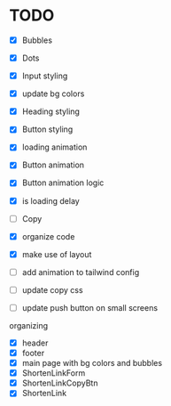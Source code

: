 # TODO

- [x] Bubbles
- [x] Dots
- [x] Input styling
- [x] update bg colors
- [x] Heading styling
- [x] Button styling

- [x] loading animation
- [x] Button animation
- [x] Button animation logic
- [x] is loading delay
- [ ] Copy

- [x] organize code
- [x] make use of layout
- [ ] add animation to tailwind config
- [ ] update copy css
- [ ] update push button on small screens


organizing
- [x] header
- [x] footer
- [x] main page with bg colors and bubbles
- [x] ShortenLinkForm
- [x] ShortenLinkCopyBtn
- [x] ShortenLink